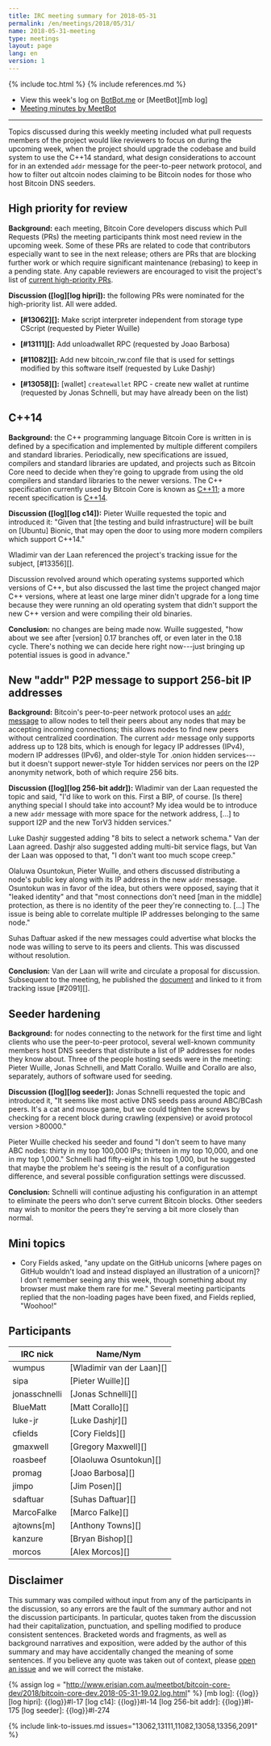 ```yaml
---
title: IRC meeting summary for 2018-05-31
permalink: /en/meetings/2018/05/31/
name: 2018-05-31-meeting
type: meetings
layout: page
lang: en
version: 1
---
```

{% include toc.html %}
{% include references.md %}

- View this week's log on [BotBot.me](https://botbot.me/freenode/bitcoin-core-dev/msg/100659376/) or [MeetBot][mb log]
- [Meeting minutes by MeetBot](http://www.erisian.com.au/meetbot/bitcoin-core-dev/2018/bitcoin-core-dev.2018-05-31-19.02.html)

---

Topics discussed during this weekly meeting included what pull requests
members of the project would like reviewers to focus on during the
upcoming week, when the project should upgrade the codebase and build
system to use the C++14 standard, what design considerations to account
for in an extended `addr` message for the peer-to-peer network protocol,
and how to filter out altcoin nodes claiming to be Bitcoin nodes for
those who host Bitcoin DNS seeders.

## High priority for review

**Background:** each meeting, Bitcoin Core developers discuss which Pull
Requests (PRs) the meeting participants think most need review in the
upcoming week.  Some of these PRs are related to code that contributors
especially want to see in the next release; others are PRs that are
blocking further work or which require significant maintenance (rebasing)
to keep in a pending state.  Any capable reviewers are encouraged to
visit the project's list of [current high-priority
PRs][].

**Discussion ([log][log hipri]):** the following PRs were nominated for
the high-priority list.  All were added.

- **[#13062][]:** Make script interpreter independent from storage type
  CScript (requested by Pieter Wuille)

- **[#13111][]:** Add unloadwallet RPC (requested by Joao Barbosa)

- **[#11082][]:** Add new bitcoin_rw.conf file that is used for settings
  modified by this software itself (requested by Luke Dashjr)

- **[#13058][]:** [wallet] `createwallet` RPC - create new wallet at
  runtime (requested by Jonas Schnelli, but may have already been on the
  list)

## C++14

**Background:** the C++ programming language Bitcoin Core is written in
is defined by a specification and implemented by multiple different
compilers and standard libraries.  Periodically, new specifications are
issued, compilers and standard libraries are updated, and projects such
as Bitcoin Core need to decide when they're going to upgrade from using
the old compilers and standard libraries to the newer versions.  The C++
specification currently used by Bitcoin Core is known as [C++11][]; a
more recent specification is [C++14][].

**Discussion ([log][log c14]):** Pieter Wuille requested the topic and
introduced it: "Given that [the testing and build infrastructure] will
be built on [Ubuntu] Bionic, that may open the door to using more modern
compilers which support C++14."

Wladimir van der Laan referenced the project's tracking issue for the
subject, [#13356][].

Discussion revolved around which operating systems supported which
versions of C++, but also discussed the last time the project changed
major C++ versions, where at least one large miner didn't upgrade for a
long time because they were running an old operating system that didn't
support the new C++ version and were compiling their old binaries.

**Conclusion:** no changes are being made now.  Wuille suggested, "how
about we see after [version] 0.17 branches off, or even later in the
0.18 cycle.  There's nothing we can decide here right now---just
bringing up potential issues is good in advance."

## New "addr" P2P message to support 256-bit IP addresses

**Background:** Bitcoin's peer-to-peer network protocol uses an [`addr`
message][] to allow nodes to tell their peers about any nodes that may be
accepting incoming connections; this allows nodes to find new peers
without centralized coordination.  The current `addr` message only
supports address up to 128 bits, which is enough for legacy IP addresses
(IPv4), modern IP addresses (IPv6), and older-style Tor .onion hidden
services---but it doesn't support newer-style Tor hidden services nor
peers on the I2P anonymity network, both of which require 256 bits.

**Discussion ([log][log 256-bit addr]):** Wladimir van der Laan
requested the topic and said, "I'd like to work on this.  First a BIP,
of course.  [Is there] anything special I should take into account?  My
idea would be to introduce a new `addr` message with more space for the
network address, [...] to support I2P and the new TorV3 hidden
services."

Luke Dashjr suggested adding "8 bits to select a network schema."  Van
der Laan agreed.  Dashjr also suggested adding multi-bit service flags,
but Van der Laan was opposed to that, "I don't want too much scope
creep."

Olaluwa Osuntokun, Pieter Wuille, and others discussed distributing a
node's public key along with its IP address in the new `addr` message.
Osuntokun was in favor of the idea, but others were opposed, saying
that it "leaked identity" and that "most connections don't need [man in
the middle] protection, as there is no identity of the peer they're
connecting to. [...] The issue is being able to correlate multiple IP
addresses belonging to the same node."

Suhas Daftuar asked if the new messages could advertise what blocks the
node was willing to serve to its peers and clients.  This was discussed
without resolution.

**Conclusion:** Van der Laan will write and circulate a proposal for
discussion.  Subsequent to the meeting, he published the
[document][addrv2 pre-bip] and linked to it from tracking issue
[#2091][].

## Seeder hardening

**Background:** for nodes connecting to the network for the first time
and light clients who use the peer-to-peer protocol, several well-known
community members host DNS seeders that distribute a list of IP
addresses for nodes they know about.  Three of the people hosting seeds
were in the meeting: Pieter Wuille, Jonas Schnelli, and Matt Corallo.
Wuille and Corallo are also, separately, authors of software used for
seeding.

**Discussion ([log][log seeder]):** Jonas Schnelli requested the topic
and introduced it, "It seems like most active DNS seeds pass around
ABC/BCash peers.  It's a cat and mouse game, but we could tighten the
screws by checking for a recent block during crawling (expensive) or
avoid protocol version >80000."

Pieter Wuille checked his seeder and found "I don't seem to have many
ABC nodes: thirty in my top 100,000 IPs; thirteen in my top 10,000, and
one in my top 1,000."  Schnelli had fifty-eight in his top 1,000, but he
suggested that maybe the problem he's seeing is the result of a
configuration difference, and several possible configuration settings
were discussed.

**Conclusion:** Schnelli will continue adjusting his configuration in an
attempt to eliminate the peers who don't serve current Bitcoin blocks.
Other seeders may wish to monitor the peers they're serving a bit
more closely than normal.

## Mini topics

- Cory Fields asked, "any update on the GitHub unicorns [where pages on
  GitHub wouldn't load and instead displayed an illustration of a
  unicorn]?  I don't remember seeing any this week, though something
  about my browser must make them rare for me."  Several meeting
  participants replied that the non-loading pages have been fixed, and
  Fields replied, "Woohoo!"

## Participants

| IRC nick        | Name/Nym                  |
|-----------------|---------------------------|
| wumpus          | [Wladimir van der Laan][] |
| sipa            | [Pieter Wuille][]         |
| jonasschnelli   | [Jonas Schnelli][]        |
| BlueMatt        | [Matt Corallo][]          |
| luke-jr         | [Luke Dashjr][]           |
| cfields         | [Cory Fields][]           |
| gmaxwell        | [Gregory Maxwell][]       |
| roasbeef        | [Olaoluwa Osuntokun][]    |
| promag          | [Joao Barbosa][]          |
| jimpo           | [Jim Posen][]             |
| sdaftuar        | [Suhas Daftuar][]         |
| MarcoFalke      | [Marco Falke][]           |
| ajtowns[m]      | [Anthony Towns][]         |
| kanzure         | [Bryan Bishop][]          |
| morcos          | [Alex Morcos][]           |

## Disclaimer

This summary was compiled without input from any of the participants in
the discussion, so any errors are the fault of the summary author and
not the discussion participants.  In particular, quotes taken from the
discussion had their capitalization, punctuation, and spelling modified
to produce consistent sentences.  Bracketed words and fragments, as well
as background narratives and exposition, were added by the author of
this summary and may have accidentally changed the meaning of some
sentences.  If you believe any quote was taken out of context, please
[open an issue](https://github.com/bitcoin-core/bitcoincore.org/issues/new)
and we will correct the mistake.

[current high-priority PRs]: https://github.com/bitcoin/bitcoin/projects/8
[`addr` message]: https://bitcoin.org/en/developer-reference#addr
[addrv2 pre-bip]: https://gist.github.com/laanwj/4fe8470881d7b9499eedc48dc9ef1ad1
[c++11]: https://en.wikipedia.org/wiki/C%2B%2B11
[c++14]: https://en.wikipedia.org/wiki/C%2B%2B14

{% assign log = "http://www.erisian.com.au/meetbot/bitcoin-core-dev/2018/bitcoin-core-dev.2018-05-31-19.02.log.html" %}
[mb log]: {{log}}
[log hipri]: {{log}}#l-17
[log c14]: {{log}}#l-14
[log 256-bit addr]: {{log}}#l-175
[log seeder]: {{log}}#l-274

{% include link-to-issues.md issues="13062,13111,11082,13058,13356,2091" %}
